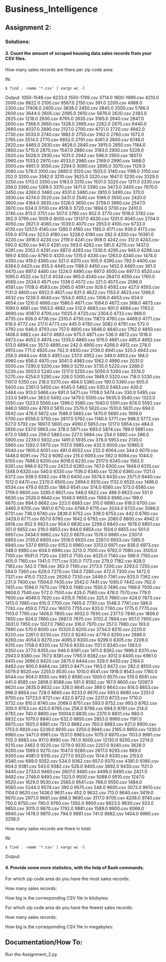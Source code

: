 # Business_Intelligence

## Assignment 2:

### Solutions:


#### 3. Count the amount of scraped housing data sales records from your CSV files.
How many sales records are there per zip code area:

IN:
```shell
$ find . -name '*.csv' | xargs wc -l

```

Output:
1050-1549.csv 6233.0
1550-1799.csv 3714.0
1800-1999.csv 4210.0
2000.csv 8822.0
2100.csv 9567.0
2150.csv 391.0
2200.csv 4988.0
2300.csv 17406.0
2400.csv 3838.0
2450.csv 2845.0
2500.csv 5786.0
2600.csv 3644.0
2605.csv 2095.0
2610.csv 5876.0
2620.csv 2383.0
2625.csv 1218.0
2630.csv 6765.0
2635.csv 3165.0
2640.csv 2847.0
2650.csv 7368.0
2660.csv 1328.0
2665.csv 2262.0
2670.csv 6440.0
2680.csv 4037.0
2690.csv 2127.0
2700.csv 4721.0
2720.csv 4942.0
2730.csv 3033.0
2740.csv 1882.0
2750.csv 3162.0
2760.csv 1072.0
2765.csv 2514.0
2770.csv 6652.0
2791.csv 4061.0
2800.csv 6746.0
2820.csv 4465.0
2830.csv 4628.0
2840.csv 3915.0
2850.csv 1184.0
2860.csv 5715.0
2870.csv 1547.0
2880.csv 3193.0
2900.csv 5226.0
2920.csv 5028.0
2930.csv 1031.0
2942.csv 598.0
2950.csv 1807.0
2960.csv 1533.0
2970.csv 4533.0
2980.csv 2169.0
2990.csv 1468.0
3000.csv 4951.0
3050.csv 2294.0
3060.csv 2695.0
3070.csv 1129.0
3080.csv 578.0
3100.csv 2880.0
3120.csv 1503.0
3140.csv 1196.0
3150.csv 202.0
3200.csv 3582.0
3210.csv 3625.0
3220.csv 1647.0
3230.csv 3329.0
3250.csv 5113.0
3300.csv 5163.0
3310.csv 1501.0
3320.csv 1311.0
3330.csv 356.0
3360.csv 1269.0
3370.csv 1471.0
3390.csv 3473.0
3400.csv 7670.0
3450.csv 4260.0
3460.csv 4531.0
3480.csv 2810.0
3490.csv 370.0
3500.csv 4274.0
3520.csv 3431.0
3540.csv 1066.0
3550.csv 2420.0
3600.csv 4184.0
3630.csv 5126.0
3650.csv 3759.0
3660.csv 2547.0
3670.csv 634.0
3700.csv 4518.0
3720.csv 1894.0
3730.csv 2410.0
3740.csv 813.0
3751.csv 507.0
3760.csv 852.0
3770.csv 1516.0
3782.csv 362.0
3790.csv 1009.0
4000.csv 13137.0
4030.csv 1201.0
4040.csv 2704.0
4050.csv 2621.0
4060.csv 1039.0
4070.csv 2953.0
4100.csv 6733.0
4130.csv 1257.0
4140.csv 1280.0
4160.csv 1185.0
4171.csv 938.0
4173.csv 559.0
4174.csv 323.0
4180.csv 3228.0
4190.csv 282.0
4200.csv 10361.0
4220.csv 3916.0
4230.csv 2119.0
4241.csv 909.0
4242.csv 312.0
4243.csv 590.0
4250.csv 941.0
4261.csv 593.0
4262.csv 581.0
4270.csv 1437.0
4281.csv 2052.0
4291.csv 687.0
4293.csv 1330.0
4295.csv 945.0
4296.csv 189.0
4300.csv 6790.0
4320.csv 1315.0
4330.csv 1263.0
4340.csv 1474.0
4350.csv 419.0
4360.csv 321.0
4370.csv 505.0
4390.csv 792.0
4400.csv 6364.0
4420.csv 855.0
4440.csv 1188.0
4450.csv 1452.0
4460.csv 361.0
4470.csv 897.0
4480.csv 1224.0
4490.csv 697.0
4500.csv 6977.0
4520.csv 1095.0
4532.csv 521.0
4534.csv 965.0
4540.csv 2647.0
4550.csv 1760.0
4560.csv 2534.0
4571.csv 1336.0
4572.csv 321.0
4573.csv 2596.0
4581.csv 1708.0
4583.csv 2065.0
4591.csv 929.0
4592.csv 427.0
4593.csv 1131.0
4600.csv 6922.0
4621.csv 831.0
4622.csv 1153.0
4623.csv 1266.0
4632.csv 1238.0
4640.csv 1554.0
4652.csv 1306.0
4653.csv 934.0
4654.csv 1210.0
4660.csv 1586.0
4671.csv 1064.0
4672.csv 368.0
4673.csv 1090.0
4681.csv 1063.0
4682.csv 512.0
4683.csv 901.0
4684.csv 1783.0
4690.csv 4087.0
4700.csv 11025.0
4720.csv 2304.0
4733.csv 969.0
4735.csv 656.0
4736.csv 2310.0
4750.csv 1187.0
4760.csv 4469.0
4771.csv 618.0
4772.csv 217.0
4773.csv 445.0
4780.csv 3082.0
4791.csv 572.0
4792.csv 646.0
4793.csv 757.0
4800.csv 5648.0
4840.csv 1762.0
4850.csv 1408.0
4862.csv 447.0
4863.csv 675.0
4871.csv 536.0
4872.csv 1016.0
4873.csv 4052.0
4874.csv 1335.0
4880.csv 979.0
4891.csv 485.0
4892.csv 513.0
4894.csv 357.0
4895.csv 242.0
4900.csv 4268.0
4912.csv 278.0
4913.csv 771.0
4920.csv 742.0
4930.csv 2139.0
4941.csv 325.0
4943.csv 258.0
4944.csv 458.0
4951.csv 237.0
4952.csv 349.0
4953.csv 194.0
4960.csv 656.0
4970.csv 3041.0
4983.csv 1062.0
4990.csv 2031.0
5000.csv 7290.0
5200.csv 986.0
5210.csv 3735.0
5220.csv 2266.0
5230.csv 3003.0
5240.csv 1217.0
5250.csv 5050.0
5260.csv 3374.0
5270.csv 4254.0
5290.csv 326.0
5300.csv 1949.0
5320.csv 718.0
5330.csv 1107.0
5350.csv 218.0
5370.csv 464.0
5380.csv 190.0
5390.csv 605.0
5400.csv 2361.0
5450.csv 4545.0
5462.csv 630.0
5463.csv 430.0
5464.csv 913.0
5466.csv 691.0
5471.csv 1708.0
5474.csv 330.0
5485.csv 233.0
5491.csv 363.0
5492.csv 1479.0
5500.csv 5635.0
5540.csv 1323.0
5550.csv 1323.0
5560.csv 1396.0
5580.csv 1040.0
5591.csv 674.0
5592.csv 846.0
5600.csv 4793.0
5610.csv 2570.0
5620.csv 1510.0
5631.csv 694.0
5642.csv 476.0
5672.csv 1586.0
5683.csv 1470.0
5690.csv 1909.0
5700.csv 8556.0
5750.csv 2817.0
5762.csv 1140.0
5771.csv 998.0
5772.csv 627.0
5792.csv 1897.0
5800.csv 4060.0
5853.csv 1217.0
5854.csv 484.0
5856.csv 537.0
5863.csv 378.0
5871.csv 693.0
5874.csv 789.0
5881.csv 672.0
5882.csv 259.0
5883.csv 227.0
5884.csv 254.0
5892.csv 286.0
5900.csv 2239.0
5932.csv 1491.0
5935.csv 378.0
5953.csv 2130.0
5960.csv 1292.0
5970.csv 1137.0
5985.csv 432.0
6000.csv 10965.0
6040.csv 1905.0
6051.csv 481.0
6052.csv 232.0
6064.csv 344.0
6070.csv 1448.0
6091.csv 752.0
6092.csv 215.0
6093.csv 562.0
6094.csv 1044.0
6100.csv 7688.0
6200.csv 6016.0
6230.csv 2517.0
6240.csv 1562.0
6261.csv 998.0
6270.csv 2423.0
6280.csv 767.0
6300.csv 1949.0
6310.csv 1348.0
6320.csv 540.0
6330.csv 1136.0
6340.csv 1226.0
6360.csv 1121.0
6372.csv 939.0
6392.csv 418.0
6400.csv 5574.0
6430.csv 2571.0
6440.csv 1512.0
6470.csv 2370.0
6500.csv 2994.0
6510.csv 1132.0
6520.csv 1496.0
6534.csv 479.0
6535.csv 188.0
6541.csv 374.0
6560.csv 573.0
6580.csv 1759.0
6600.csv 3285.0
6621.csv 348.0
6622.csv 488.0
6623.csv 551.0
6630.csv 2526.0
6640.csv 1049.0
6650.csv 1569.0
6660.csv 199.0
6670.csv 994.0
6682.csv 223.0
6683.csv 310.0
6690.csv 618.0
6700.csv 4465.0
6705.csv 1861.0
6710.csv 4798.0
6715.csv 2034.0
6720.csv 3086.0
6731.csv 736.0
6740.csv 2836.0
6752.csv 339.0
6753.csv 442.0
6760.csv 3429.0
6771.csv 657.0
6780.csv 1642.0
6792.csv 2080.0
6800.csv 4942.0
6818.csv 852.0
6823.csv 904.0
6830.csv 2298.0
6840.csv 1678.0
6851.csv 351.0
6852.csv 219.0
6853.csv 844.0
6854.csv 1504.0
6855.csv 501.0
6857.csv 2434.0
6862.csv 522.0
6870.csv 1576.0
6880.csv 2307.0
6893.csv 2135.0
6900.csv 3516.0
6920.csv 2287.0
6933.csv 1365.0
6940.csv 537.0
6950.csv 6152.0
6960.csv 3313.0
6971.csv 836.0
6973.csv 348.0
6980.csv 604.0
6990.csv 3213.0
7000.csv 9762.0
7080.csv 3505.0
7100.csv 9591.0
7120.csv 2301.0
7130.csv 4025.0
7140.csv 569.0
7150.csv 405.0
7160.csv 1341.0
7171.csv 530.0
7173.csv 279.0
7182.csv 828.0
7183.csv 342.0
7184.csv 362.0
7190.csv 2173.0
7200.csv 3293.0
7250.csv 564.0
7260.csv 629.0
7270.csv 134.0
7280.csv 472.0
7300.csv 1472.0
7321.csv 415.0
7323.csv 2926.0
7330.csv 2449.0
7361.csv 833.0
7362.csv 231.0
7400.csv 11504.0
7430.csv 3542.0
7441.csv 1060.0
7442.csv 762.0
7451.csv 1594.0
7470.csv 1763.0
7480.csv 1550.0
7490.csv 1169.0
7500.csv 9604.0
7540.csv 572.0
7550.csv 425.0
7560.csv 478.0
7570.csv 779.0
7600.csv 4049.0
7620.csv 4315.0
7650.csv 325.0
7660.csv 424.0
7673.csv 1413.0
7680.csv 610.0
7700.csv 7465.0
7730.csv 1048.0
7741.csv 586.0
7742.csv 459.0
7752.csv 1607.0
7755.csv 833.0
7760.csv 1775.0
7770.csv 1103.0
7790.csv 1406.0
7800.csv 4932.0
7830.csv 2377.0
7840.csv 1806.0
7850.csv 924.0
7860.csv 2687.0
7870.csv 3702.0
7884.csv 657.0
7900.csv 3631.0
7950.csv 1027.0
7960.csv 316.0
7970.csv 257.0
7980.csv 193.0
7990.csv 570.0
8000.csv 10320.0
8200.csv 3734.0
8210.csv 2220.0
8220.csv 2261.0
8230.csv 2122.0
8240.csv 4776.0
8250.csv 2886.0
8260.csv 4054.0
8270.csv 4095.0
8300.csv 6299.0
8305.csv 2209.0
8310.csv 1758.0
8320.csv 1274.0
8330.csv 1121.0
8340.csv 1363.0
8350.csv 377.0
8355.csv 946.0
8361.csv 1411.0
8362.csv 1996.0
8370.csv 2943.0
8380.csv 767.0
8381.csv 1765.0
8382.csv 3012.0
8400.csv 6961.0
8410.csv 2666.0
8420.csv 2875.0
8444.csv 329.0
8450.csv 2164.0
8462.csv 900.0
8464.csv 2851.0
8471.csv 1163.0
8472.csv 282.0
8500.csv 5079.0
8520.csv 2255.0
8530.csv 1010.0
8541.csv 1918.0
8543.csv 1780.0
8544.csv 904.0
8550.csv 945.0
8560.csv 1000.0
8570.csv 519.0
8581.csv 441.0
8585.csv 2808.0
8586.csv 561.0
8592.csv 197.0
8600.csv 12097.0
8620.csv 2835.0
8632.csv 326.0
8641.csv 389.0
8643.csv 814.0
8653.csv 896.0
8654.csv 728.0
8660.csv 6233.0
8670.csv 593.0
8680.csv 2251.0
8700.csv 13723.0
8721.csv 432.0
8722.csv 2217.0
8723.csv 1710.0
8732.csv 810.0
8740.csv 2069.0
8751.csv 593.0
8752.csv 993.0
8762.csv 300.0
8763.csv 420.0
8765.csv 258.0
8766.csv 694.0
8781.csv 214.0
8783.csv 740.0
8800.csv 10004.0
8830.csv 2370.0
8831.csv 980.0
8832.csv 1079.0
8840.csv 632.0
8850.csv 2853.0
8860.csv 1191.0
8870.csv 1925.0
8881.csv 751.0
8882.csv 760.0
8883.csv 621.0
8900.csv 1753.0
8920.csv 5239.0
8930.csv 3250.0
8940.csv 2165.0
8950.csv 1330.0
8960.csv 3471.0
8961.csv 1537.0
8963.csv 1075.0
8970.csv 1103.0
8981.csv 1112.0
8983.csv 917.0
8990.csv 761.0
9000.csv 12130.0
9200.csv 2214.0
9210.csv 2462.0
9220.csv 1279.0
9230.csv 2207.0
9240.csv 3628.0
9260.csv 1589.0
9270.csv 1047.0
9280.csv 2817.0
9293.csv 689.0
9300.csv 4081.0
9310.csv 2277.0
9320.csv 1514.0
9330.csv 2153.0
9340.csv 689.0
9352.csv 534.0
9362.csv 657.0
9370.csv 4381.0
9380.csv 604.0
9381.csv 543.0
9382.csv 526.0
9400.csv 3692.0
9430.csv 1121.0
9440.csv 2733.0
9460.csv 2607.0
9480.csv 4498.0
9490.csv 2421.0
9492.csv 2746.0
9493.csv 1323.0
9500.csv 5088.0
9510.csv 1247.0
9520.csv 1629.0
9530.csv 2585.0
9541.csv 768.0
9550.csv 1484.0
9560.csv 5244.0
9574.csv 390.0
9575.csv 548.0
9600.csv 3073.0
9610.csv 1104.0
9620.csv 1436.0
9631.csv 452.0
9632.csv 713.0
9640.csv 3419.0
9670.csv 2971.0
9681.csv 668.0
9690.csv 3117.0
9700.csv 4208.0
9740.csv 750.0
9750.csv 790.0
9760.csv 1392.0
9800.csv 8823.0
9830.csv 923.0
9850.csv 3015.0
9870.csv 1792.0
9881.csv 1589.0
9900.csv 6068.0
9940.csv 1478.0
9970.csv 794.0
9981.csv 741.0
9982.csv 1404.0
9990.csv 3258.0



How many sales records are there in total:

IN:
```shell
$ find . -name '*.csv' | xargs wc -l

```

Output:



#### 4. Provide some more statistics, with the help of Bash commands.
For which zip code area do you have the most sales records:

  How many sales records:
  
  How big is the corresponding CSV file in kilobytes:
  
For which zip code area do you have the fewest sales records:

  How many sales records:
  
  How big is the corresponding CSV file in megabytes:

## Documentation/How To:
Run the Assignment_2.py 
